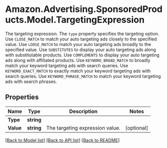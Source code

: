 # Amazon.Advertising.SponsoredProducts.Model.TargetingExpression
The targeting expression. The `type` property specifies the targeting option. Use `CLOSE_MATCH` to match your auto targeting ads closely to the specified value. Use `LOOSE_MATCH` to match your auto targeting ads broadly to the specified value. Use `SUBSTITUTES` to display your auto targeting ads along with substitutable products. Use `COMPLEMENTS` to display your auto targeting ads along with affiliated products. Use `KEYWORD_BROAD_MATCH` to broadly match your keyword targeting ads with search queries. Use `KEYWORD_EXACT_MATCH` to exactly match your keyword targeting ads with search queries. Use `KEYWORD_PHRASE_MATCH` to match your keyword targeting ads with search phrases.

## Properties

Name | Type | Description | Notes
------------ | ------------- | ------------- | -------------
**Type** | **string** |  | 
**Value** | **string** | The targeting expression value. | [optional] 

[[Back to Model list]](../README.md#documentation-for-models) [[Back to API list]](../README.md#documentation-for-api-endpoints) [[Back to README]](../README.md)

